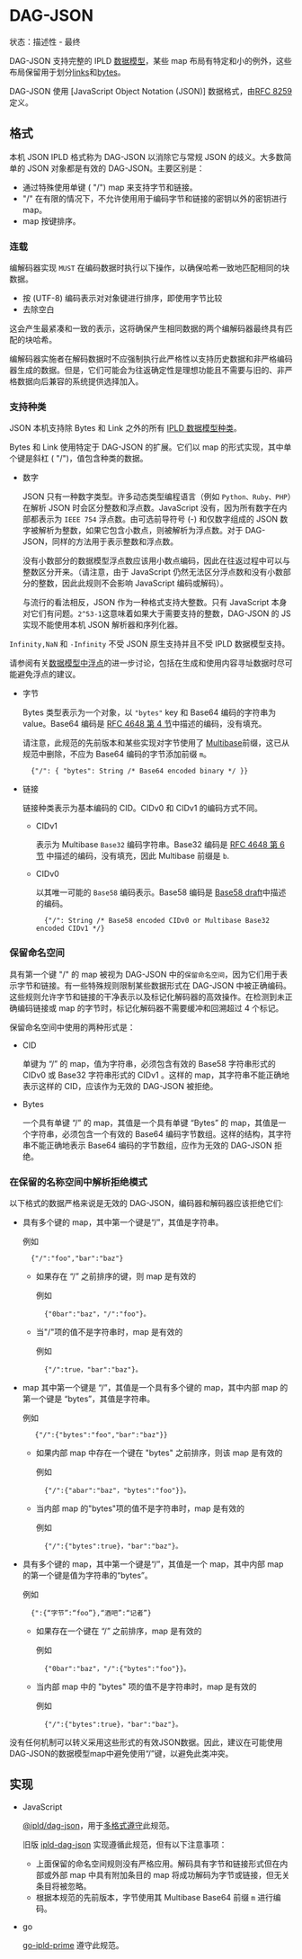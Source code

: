 # DAG-JSON
状态：描述性 - 最终

DAG-JSON 支持完整的 IPLD [数据模型](https://ipld.io/docs/data-model/)，某些 map 布局有特定和小的例外，这些布局保留用于划分[links](https://ipld.io/docs/data-model/kinds/#link-kind)和[bytes](https://ipld.io/docs/data-model/kinds/#bytes-kind)。

DAG-JSON 使用 [JavaScript Object Notation (JSON)] 数据格式，由[RFC 8259](https://tools.ietf.org/html/rfc8259)定义。

## 格式
本机 JSON IPLD 格式称为 DAG-JSON 以消除它与常规 JSON 的歧义。大多数简单的 JSON 对象都是有效的 DAG-JSON。主要区别是：

- 通过特殊使用单键 ( "/") map 来支持字节和链接。
- "/" 在有限的情况下，不允许使用用于编码字节和链接的密钥以外的密钥进行 map。
- map 按键排序。

### 连载
编解码器实现 `MUST` 在编码数据时执行以下操作，以确保哈希一致地匹配相同的块数据。

- 按 (UTF-8) 编码表示对对象键进行排序，即使用字节比较
- 去除空白

这会产生最紧凑和一致的表示，这将确保产生相同数据的两个编解码器最终具有匹配的块哈希。

编解码器实施者在解码数据时不应强制执行此严格性以支持历史数据和非严格编码器生成的数据。但是，它们可能会为往返确定性是理想功能且不需要与旧的、非严格数据向后兼容的系统提供选择加入。

### 支持种类
JSON 本机支持除 Bytes 和 Link 之外的所有 [IPLD 数据模型种类](https://ipld.io/docs/data-model/kinds/)。

Bytes 和 Link 使用特定于 DAG-JSON 的扩展。它们以 map 的形式实现，其中单个键是斜杠 ( "/")，值包含种类的数据。

- 数字

	JSON 只有一种数字类型。许多动态类型编程语言（例如 `Python、Ruby、PHP`）在解析 JSON 时会区分整数和浮点数。JavaScript 没有，因为所有数字在内部都表示为 `IEEE 754` 浮点数。由可选前导符号 (-) 和仅数字组成的 JSON 数字被解析为整数，如果它包含小数点，则被解析为浮点数。对于 DAG-JSON，同样的方法用于表示整数和浮点数。

	没有小数部分的数据模型浮点数应该用小数点编码，因此在往返过程中可以与整数区分开来。（请注意，由于 JavaScript 仍然无法区分浮点数和没有小数部分的整数，因此此规则不会影响 JavaScript 编码或解码）。

	与流行的看法相反，JSON 作为一种格式支持大整数。只有 JavaScript 本身对它们有问题。`2^53-1`这意味着如果大于需要支持的整数，DAG-JSON 的 JS 实现不能使用本机 JSON 解析器和序列化器。

`Infinity,NaN` 和  `-Infinity` 不受 JSON 原生支持并且不受 IPLD 数据模型支持。

请参阅有关[数据模型中浮点](https://ipld.io/docs/data-model/kinds/#float-kind)的进一步讨论，包括在生成和使用内容寻址数据时尽可能避免浮点的建议。

- 字节

	Bytes 类型表示为一个对象，以 `"bytes"` key 和 Base64 编码的字符串为 value。Base64 编码是 [RFC 4648 第 4 节](https://tools.ietf.org/html/rfc4648#section-4)中描述的编码，没有填充。

	请注意，此规范的先前版本和某些实现对字节使用了 [Multibase](https://github.com/multiformats/multibase)前缀，这已从规范中删除，不应为 Base64 编码的字节添加前缀 `m`。

		{"/": { "bytes": String /* Base64 encoded binary */ }}
- 链接

	链接种类表示为基本编码的 CID。CIDv0 和 CIDv1 的编码方式不同。

	- CIDv1

		表示为 Multibase `Base32` 编码字符串。Base32 编码是 [RFC 4648 第 6 节](https://tools.ietf.org/html/rfc4648#section-6) 中描述的编码，没有填充，因此 Multibase 前缀是 `b`.
	- CIDv0

		以其唯一可能的 `Base58` 编码表示。Base58 编码是 [Base58 draft](https://tools.ietf.org/html/draft-msporny-base58)中描述的编码。

			{"/": String /* Base58 encoded CIDv0 or Multibase Base32 encoded CIDv1 */}

### 保留命名空间
具有第一个键 "/" 的 map 被视为 DAG-JSON 中的`保留命名空间`，因为它们用于表示字节和链接。有一些特殊规则限制某些数据形式在 DAG-JSON 中被正确编码。这些规则允许字节和链接的干净表示以及标记化解码器的高效操作。在检测到未正确编码链接或 map 的字节时，标记化解码器不需要缓冲和回溯超过 4 个标记。

保留命名空间中使用的两种形式是：

- CID

	单键为 “/” 的 map，值为字符串，必须包含有效的 Base58 字符串形式的 CIDv0 或 Base32 字符串形式的 CIDv1 。这样的 map，其字符串不能正确地表示这样的 CID，应该作为无效的 DAG-JSON 被拒绝。
- Bytes

	一个具有单键 “/” 的 map，其值是一个具有单键 “Bytes” 的 map，其值是一个字符串，必须包含一个有效的 Base64 编码字节数组。这样的结构，其字符串不能正确地表示 Base64 编码的字节数组，应作为无效的 DAG-JSON 拒绝。

### 在保留的名称空间中解析拒绝模式
以下格式的数据严格来说是无效的 DAG-JSON，编码器和解码器应该拒绝它们:

- 具有多个键的 map，其中第一个键是“/”，其值是字符串。

	例如
	
		{"/":"foo","bar":"baz"}

	- 如果存在 “/” 之前排序的键，则 map 是有效的

		例如
				
			{"0bar":"baz"，"/":"foo"}。
	- 当"/"项的值不是字符串时，map 是有效的

		例如
			
			{"/":true，"bar":"baz"}。
- map 其中第一个键是 “/”，其值是一个具有多个键的 map，其中内部 map 的第一个键是 “bytes”，其值是字符串。

	例如
	
		 {"/":{"bytes":"foo","bar":"baz"}}
	- 如果内部 map 中存在一个键在 "bytes" 之前排序，则该 map 是有效的
	
		例如
		
			{"/":{"abar":"baz"，"bytes":"foo"}}。
	- 当内部 map 的"bytes"项的值不是字符串时，map 是有效的

		例如
		
			{"/":{"bytes":true}，"bar":"baz"}。
- 具有多个键的 map，其中第一个键是“/”，其值是一个 map，其中内部 map 的第一个键是值为字符串的“bytes”。

	例如
	
		{":{“字节”:“foo”},“酒吧”:“记者”}

	- 如果存在一个键在 “/” 之前排序，map 是有效的

		例如
		
			{"0bar":"baz"，"/":{"bytes":"foo"}}。
	- 当内部 map 中的 "bytes" 项的值不是字符串时，map 是有效的

		例如
		
			{"/":{"bytes":true}，"bar":"baz"}。

没有任何机制可以转义采用这些形式的有效JSON数据。因此，建议在可能使用DAG-JSON的数据模型map中避免使用“/”键，以避免此类冲突。

## 实现
- JavaScript

	[@ipld/dag-json](https://github.com/ipld/js-dag-json)，用于[多格式遵守](https://github.com/multiformats/js-multiformats)此规范。

	旧版 [ipld-dag-json](https://github.com/ipld/js-ipld-dag-json) 实现遵循此规范，但有以下注意事项：

	- 上面保留的命名空间规则没有严格应用。解码具有字节和链接形式但在内部或外部 map 中具有附加条目的 map 将成功解码为字节或链接，但无关条目将被忽略。
	- 根据本规范的先前版本，字节使用其 Multibase Base64 前缀 `m` 进行编码。
- go

	[go-ipld-prime](https://github.com/ipld/go-ipld-prime) 遵守此规范。